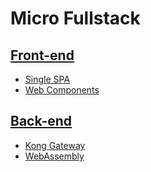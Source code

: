 # Micro Fullstack

## [Front-end](./client/README.md)

* [Single SPA](https://single-spa.js.org/)
* [Web Components](https://www.webcomponents.org/)

## [Back-end](./server/README.md)

* [Kong Gateway](https://konghq.com/kong/)
* [WebAssembly](https://webassembly.org/)

